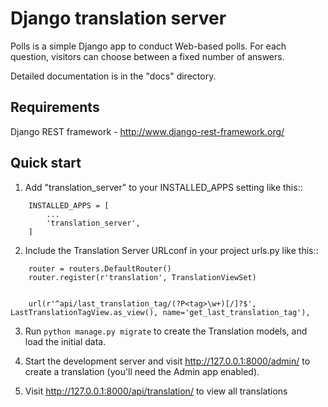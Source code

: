 Django translation server
=========================

Polls is a simple Django app to conduct Web-based polls. For each
question, visitors can choose between a fixed number of answers.

Detailed documentation is in the "docs" directory.

Requirements
-----------

Django REST framework - http://www.django-rest-framework.org/

Quick start
-----------

1. Add "translation_server" to your INSTALLED_APPS setting like this::
```
    INSTALLED_APPS = [
        ...
        'translation_server',
    ]
```
2. Include the Translation Server URLconf in your project urls.py like this::
```
    router = routers.DefaultRouter()
    router.register(r'translation', TranslationViewSet)


    url(r'^api/last_translation_tag/(?P<tag>\w+)[/]?$', LastTranslationTagView.as_view(), name='get_last_translation_tag'),
```
3. Run ```python manage.py migrate``` to create the Translation models, and load the initial data.

4. Start the development server and visit http://127.0.0.1:8000/admin/ to create a translation (you'll need the Admin app enabled).

5. Visit http://127.0.0.1:8000/api/translation/ to view all translations
